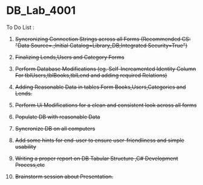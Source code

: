 # DB_Lab_4001
To Do List :
1. <strike>Syncronizing Connection Strings across all Forms (Recommended CS: "Data Source=.;Initial Catalog=Library_DB;Integrated Security=True")<strike>
2. Finalizing Lends,Users and Category Forms
3. Perform Database Modifications (eg. Self-Increamented Identity Column For tblUsers,tblBooks,tblLend and adding required Relations)
4. Adding Reasonable Data in tables Form Books,Users,Categories and Lends.

5. Perform Ui Modifications for a clean and consistent look across all forms
6. Populate DB with reasonable Data
7. Syncronize DB on all computers
8. Add some hints for end-user to ensure user-friendliness and simple usability
9. Writing a proper report on DB Tabular Structure ,C# Development Process,etc
10. Brainstorm session about Presentation.
 
